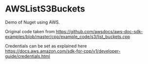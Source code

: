 # AWSListS3Buckets

Demo of Nuget using AWS.

Original code taken from https://github.com/awsdocs/aws-doc-sdk-examples/blob/master/cpp/example_code/s3/list_buckets.cpp

Credentials can be set as explained here https://docs.aws.amazon.com/sdk-for-cpp/v1/developer-guide/credentials.html

